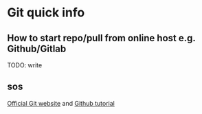 # Git quick info


## How to start repo/pull from online host e.g. Github/Gitlab

TODO: write


## sos

[Official Git website](https://git-scm.com/book/en/v2/) and
[Github tutorial](https://docs.github.com/en/get-started/quickstart)

